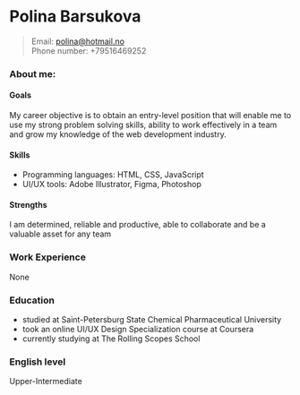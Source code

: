 # Polina Barsukova
> Email: polina@hotmail.no\
> Phone number: +79516469252

### About me:
#### Goals 
My career objective is to obtain an entry-level position that will enable me to use my strong problem solving skills, 
ability to work effectively in a team and grow my knowledge of the web development industry.
        
#### Skills
* Programming languages: HTML, CSS, JavaScript
* UI/UX tools: Adobe Illustrator, Figma, Photoshop
        
#### Strengths
I am determined, reliable and productive, able to collaborate and be a valuable asset for any team
  
### Work Experience
None

### Education
- studied at Saint-Petersburg State Chemical Pharmaceutical University
- took an online UI/UX Design Specialization course at Coursera
- currently studying at The Rolling Scopes School

### English level
Upper-Intermediate
